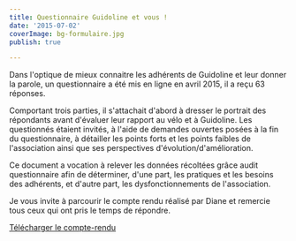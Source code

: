 ```yaml
---
title: Questionnaire Guidoline et vous !
date: '2015-07-02'
coverImage: bg-formulaire.jpg
publish: true

---
```

Dans l'optique de mieux connaitre les adhérents de Guidoline et leur donner la parole, un questionnaire a été mis en ligne en avril 2015, il a reçu 63 réponses.

Comportant trois parties, il s'attachait d'abord à dresser le portrait des répondants avant d'évaluer leur rapport au vélo et à Guidoline. Les questionnés étaient invités, à l'aide de demandes ouvertes posées à la fin du questionnaire, à détailler les points forts et les points faibles de l'association ainsi que ses perspectives d'évolution/d'amélioration.

Ce document a vocation à relever les données récoltées grâce audit questionnaire afin de déterminer, d'une part, les pratiques et les besoins des adhérents, et d'autre part, les dysfonctionnements de l'association.

Je vous invite à parcourir le compte rendu réalisé par Diane et remercie tous ceux qui ont pris le temps de répondre.

[Télécharger le compte-rendu](http://www.guidoline.com/wp-content/uploads/2015/07/Guidoline-et-vous.pdf)